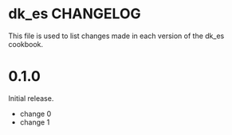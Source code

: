 # dk_es CHANGELOG

This file is used to list changes made in each version of the dk_es cookbook.

# 0.1.0

Initial release.

- change 0
- change 1

